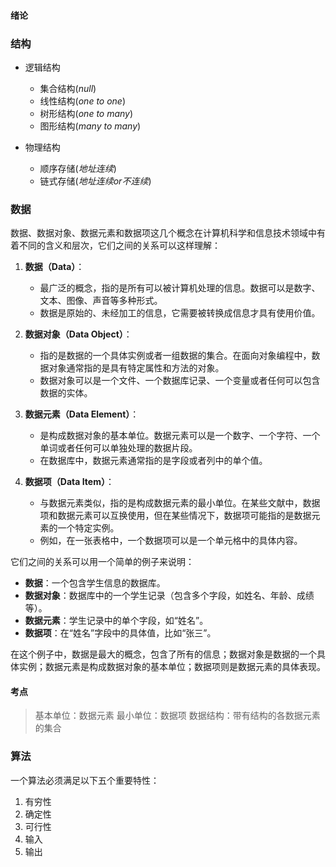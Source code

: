 #### 绪论

### 结构

- 逻辑结构
  * 集合结构(*null*)
  * 线性结构(*one to one*)
  * 树形结构(*one to many*)
  * 图形结构(*many to many*)
   
- 物理结构
  * 顺序存储(*地址连续*)
  * 链式存储(*地址连续or不连续*) 
  
### 数据
数据、数据对象、数据元素和数据项这几个概念在计算机科学和信息技术领域中有着不同的含义和层次，它们之间的关系可以这样理解：

1. **数据（Data）**：
   - 最广泛的概念，指的是所有可以被计算机处理的信息。数据可以是数字、文本、图像、声音等多种形式。
   - 数据是原始的、未经加工的信息，它需要被转换成信息才具有使用价值。

2. **数据对象（Data Object）**：
   - 指的是数据的一个具体实例或者一组数据的集合。在面向对象编程中，数据对象通常指的是具有特定属性和方法的对象。
   - 数据对象可以是一个文件、一个数据库记录、一个变量或者任何可以包含数据的实体。

3. **数据元素（Data Element）**：
   - 是构成数据对象的基本单位。数据元素可以是一个数字、一个字符、一个单词或者任何可以单独处理的数据片段。
   - 在数据库中，数据元素通常指的是字段或者列中的单个值。

4. **数据项（Data Item）**：
   - 与数据元素类似，指的是构成数据元素的最小单位。在某些文献中，数据项和数据元素可以互换使用，但在某些情况下，数据项可能指的是数据元素的一个特定实例。
   - 例如，在一张表格中，一个数据项可以是一个单元格中的具体内容。

它们之间的关系可以用一个简单的例子来说明：

- **数据**：一个包含学生信息的数据库。
- **数据对象**：数据库中的一个学生记录（包含多个字段，如姓名、年龄、成绩等）。
- **数据元素**：学生记录中的单个字段，如“姓名”。
- **数据项**：在“姓名”字段中的具体值，比如“张三”。

在这个例子中，数据是最大的概念，包含了所有的信息；数据对象是数据的一个具体实例；数据元素是构成数据对象的基本单位；数据项则是数据元素的具体表现。

#### 考点
> 基本单位：数据元素
> 最小单位：数据项
> 数据结构：带有结构的各数据元素的集合

### 算法
一个算法必须满足以下五个重要特性： 
1. 有穷性 
2. 确定性 
3. 可行性
4. 输入 
5. 输出
